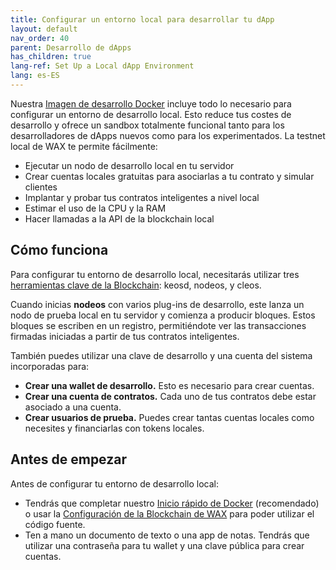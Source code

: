 ```yaml
---
title: Configurar un entorno local para desarrollar tu dApp
layout: default
nav_order: 40
parent: Desarrollo de dApps
has_children: true
lang-ref: Set Up a Local dApp Environment
lang: es-ES
---
```


Nuestra [Imagen de desarrollo Docker](/es/dapp-development/docker-setup/) incluye todo lo necesario para configurar un entorno de desarrollo local. Esto reduce tus costes de desarrollo y ofrece un sandbox totalmente funcional tanto para los desarrolladores de dApps nuevos como para los experimentados. La testnet local de WAX te permite fácilmente:

- Ejecutar un nodo de desarrollo local en tu servidor
- Crear cuentas locales gratuitas para asociarlas a tu contrato y simular clientes
- Implantar y probar tus contratos inteligentes a nivel local
- Estimar el uso de la CPU y la RAM
- Hacer llamadas a la API de la blockchain local 

## Cómo funciona

Para configurar tu entorno de desarrollo local, necesitarás utilizar tres  [herramientas clave de la Blockchain](/es/tools/blockchain_tools): keosd, nodeos, y cleos.

<!--To get started, you'll need to use three key tools included in the [WAX Blockchain Setup](/es/dapp-development/wax-blockchain-setup/):

- **nodeos:** This is the core WAX node daemon, used to run a local node on your server. **nodeos** can be configured with various plug-ins and options.
- **keosd:** Used to store private keys. This program is automatically started when you initiate **cleos** commands and can start several instances on your local server.
- **cleos:** Used to interact with your local blockchain and manage local wallets and accounts. -->

Cuando inicias **nodeos** con varios plug-ins de desarrollo, este lanza un nodo de prueba local en tu servidor y comienza a producir bloques. Estos bloques se escriben en un registro, permitiéndote ver las transacciones firmadas iniciadas a partir de tus contratos inteligentes. 

También puedes utilizar una clave de desarrollo y una cuenta del sistema incorporadas para: 

- **Crear una wallet de desarrollo.** Esto es necesario para crear cuentas.
- **Crear una cuenta de contratos.** Cada uno de tus contratos debe estar asociado a una cuenta.
- **Crear usuarios de prueba.** Puedes crear tantas cuentas locales como necesites y financiarlas con tokens locales.

## Antes de empezar

Antes de configurar tu entorno de desarrollo local:

- Tendrás que completar nuestro [Inicio rápido de Docker](/es/dapp-development/docker-setup/) (recomendado) o usar la [Configuración de la Blockchain de WAX](/es/dapp-development/wax-blockchain-setup/) para poder utilizar el código fuente.
- Ten a mano un documento de texto o una app de notas. Tendrás que utilizar una contraseña para tu wallet y una clave pública para crear cuentas. 
